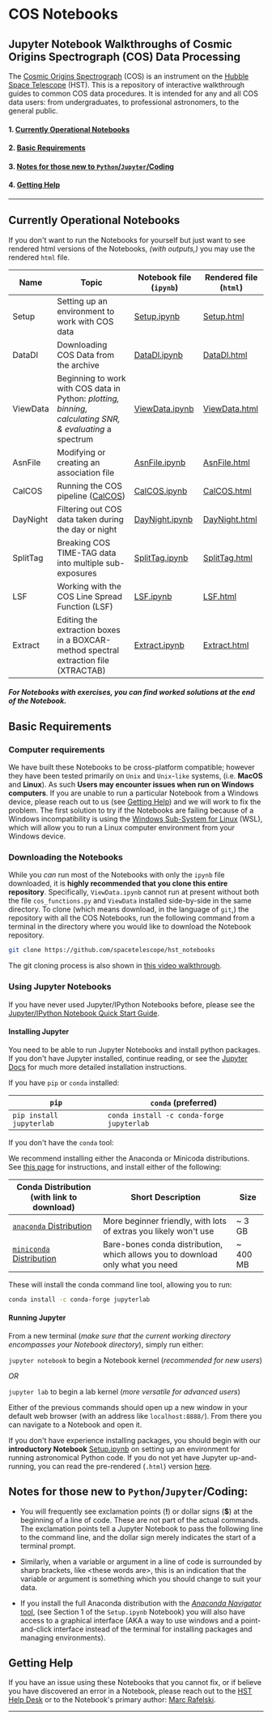 # COS Notebooks 

[//]: # (*[Click here]&#40;https://spacetelescope.github.io/COS-Notebooks/&#41; for the COS Notebooks website*)

## Jupyter Notebook Walkthroughs of Cosmic Origins Spectrograph (COS) Data Processing
The [Cosmic Origins Spectrograph](https://www.stsci.edu/hst/instrumentation/cos) (COS) is an instrument on the [Hubble Space Telescope](https://www.stsci.edu/hst/about) (HST).
This is a repository of interactive walkthrough guides to common COS data procedures. It is intended for any and all COS data users: from undergraduates, to professional astronomers, to the general public.

#### 1. [Currently Operational Notebooks](#ch1)
#### 2. [Basic Requirements](#ch2)
#### 3. [Notes for those new to `Python`/`Jupyter`/Coding](#ch3)
#### 4. [Getting Help](#ch4)

---
<a id=ch1></a>
## Currently Operational Notebooks

If you don't want to run the Notebooks for yourself but just want to see rendered html versions of the Notebooks, *(with outputs,)* you may use the rendered `html` file.

|Name|Topic|Notebook file (`ipynb`)|Rendered file (`html`)|
|-|-|-|-|
|Setup|Setting up an environment to work with COS data|[Setup.ipynb](https://github.com/spacetelescope/hst_notebooks/blob/main/notebooks/COS/Setup/Setup.ipynb)|[Setup.html](https://spacetelescope.github.io/hst_notebooks/notebooks/COS/Setup/Setup.html)|
|DataDl|Downloading COS Data from the archive|[DataDl.ipynb](https://github.com/spacetelescope/hst_notebooks/blob/master/notebooks/COS/DataDl/DataDl.ipynb)|[DataDl.html](https://spacetelescope.github.io/hst_notebooks/notebooks/COS/DataDl/DataDl.html)|
|ViewData|Beginning to work with COS data in Python: *plotting, binning, calculating SNR, & evaluating* a spectrum|[ViewData.ipynb](https://github.com/spacetelescope/hst_notebooks/blob/master/notebooks/COS/ViewData/ViewData.ipynb)|[ViewData.html](https://spacetelescope.github.io/hst_notebooks/notebooks/COS/ViewData/ViewData.html)|
|AsnFile|Modifying or creating an association file|[AsnFile.ipynb](https://github.com/spacetelescope/hst_notebooks/blob/master/notebooks/COS/AsnFile/AsnFile.ipynb)|[AsnFile.html](https://spacetelescope.github.io/hst_notebooks/notebooks/COS/AsnFile/AsnFile.html)|
|CalCOS|Running the COS pipeline ([CalCOS](https://hst-docs.stsci.edu/cosdhb/chapter-3-cos-calibration))|[CalCOS.ipynb](https://github.com/spacetelescope/hst_notebooks/blob/master/notebooks/COS/CalCOS/CalCOS.ipynb)|[CalCOS.html](https://spacetelescope.github.io/hst_notebooks/notebooks/COS/CalCOS/CalCOS.html)|
|DayNight|Filtering out COS data taken during the day or night|[DayNight.ipynb](https://github.com/spacetelescope/hst_notebooks/blob/master/notebooks/COS/DayNight/DayNight.ipynb)|[DayNight.html](https://spacetelescope.github.io/hst_notebooks/notebooks/COS/DayNight/DayNight.html)|
|SplitTag|Breaking COS TIME-TAG data into multiple sub-exposures|[SplitTag.ipynb](https://github.com/spacetelescope/hst_notebooks/blob/master/notebooks/COS/SplitTag/SplitTag.ipynb)|[SplitTag.html](https://spacetelescope.github.io/hst_notebooks/notebooks/COS/SplitTag/SplitTag.html)|
|LSF|Working with the COS Line Spread Function (LSF)|[LSF.ipynb](https://github.com/spacetelescope/hst_notebooks/blob/master/notebooks/COS/LSF/LSF.ipynb)|[LSF.html](https://spacetelescope.github.io/hst_notebooks/notebooks/COS/LSF/LSF.html)|
|Extract|Editing the extraction boxes in a BOXCAR-method spectral extraction file (XTRACTAB)|[Extract.ipynb](https://github.com/spacetelescope/hst_notebooks/blob/master/notebooks/COS/Extract/Extract.ipynb)|[Extract.html](https://spacetelescope.github.io/hst_notebooks/notebooks/COS/Extract/Extract.html)|

##### For Notebooks with exercises, you can find worked solutions at the end of the Notebook.


<a id = ch2></a>
## Basic Requirements

### Computer requirements
We have built these Notebooks to be cross-platform compatible; however they have been tested primarily on `Unix` and `Unix`-`like` systems, (i.e. **MacOS** and **Linux**). As such **Users may encounter issues when run on Windows computers**. If you are unable to run a particular Notebook from a Windows device, please reach out to us (see [Getting Help](#ch4)) and we will work to fix the problem. The first solution to try if the Notebooks are failing because of a Windows incompatibility is using the [Windows Sub-System for Linux](https://docs.microsoft.com/en-us/windows/wsl/) (WSL), which will allow you to run a Linux computer environment from your Windows device.


### Downloading the Notebooks

While you *can* run most of the Notebooks with only the `ipynb` file downloaded, it is **highly recommended that you clone this entire repository**. Specifically, `ViewData.ipynb` cannot run at present without both the file `cos_functions.py` and `ViewData` installed side-by-side in the same directory. To clone (which means download, in the language of `git`,) the repository with all the COS Notebooks, run the following command from a terminal in the directory where you would like to download the Notebook repository. 

```bash
git clone https://github.com/spacetelescope/hst_notebooks
```

The git cloning process is also shown in [this video walkthrough](https://vimeo.com/548158095).

### Using Jupyter Notebooks
If you have never used Jupyter/IPython Notebooks before, please see the [Jupyter/IPython Notebook Quick Start Guide](https://jupyter-notebook-beginner-guide.readthedocs.io/en/latest/).

#### Installing Jupyter

You need to be able to run Jupyter Notebooks and install python packages. If you don't have Jupyter installed, continue reading, or see the [Jupyter Docs](https://jupyterlab.readthedocs.io/en/stable/getting_started/installation.html) for much more detailed installation instructions.

If you have `pip` or `conda` installed:


|`pip`|`conda` (**preferred**)|
|-----|--------------------------------|
|`pip install jupyterlab`|`conda install -c conda-forge jupyterlab`|


If you don't have the `conda` tool: 

We recommend installing either the Anaconda or Minicoda distributions. See [this page](https://astroconda.readthedocs.io/en/latest/getting_started.html#getting-started-jump) for instructions, and install either of the following: 

|Conda Distribution (with link to download)|Short Description|Size|
|-|-|-|
|[`anaconda` Distribution](https://docs.anaconda.com/anaconda/install/) | More beginner friendly, with lots of extras you likely won't use| \~ 3 GB|
|[`miniconda` Distribution](https://docs.conda.io/en/latest/miniconda.html)| Bare-bones conda distribution, which allows you to download only what you need|\~ 400 MB|

These will install the conda command line tool, allowing you to run: 

```bash
conda install -c conda-forge jupyterlab
``` 

#### Running Jupyter

From a new terminal (*make sure that the current working directory encompasses your Notebook directory*), simply run either:

`jupyter notebook` to begin a Notebook kernel (*recommended for new users*)

*OR*

`jupyter lab` to begin a lab kernel (*more versatile for advanced users*)

Either of the previous commands should open up a new window in your default web browser (with an address like `localhost:8888/`). From there you can navigate to a Notebook and open it.

If you don't have experience installing packages, you should begin with our **introductory Notebook** [Setup.ipynb](https://github.com/spacetelescope/hst_notebooks/blob/master/notebooks/COS/Setup/Setup.ipynb) on setting up an environment for running astronomical Python code. If you do not yet have Jupyter up-and-running, you can read the pre-rendered (`.html`) version [here](https://spacetelescope.github.io/hst_notebooks/notebooks/COS/Setup/Setup.html).

<a id=ch3></a>
## Notes for those new to `Python`/`Jupyter`/Coding:

- You will frequently see exclamation points (**\!**) or dollar signs (**\$**) at the beginning of a line of code. These are not part of the actual commands. The exclamation points tell a Jupyter Notebook to pass the following line to the command line, and the dollar sign merely indicates the start of a terminal prompt. 
- Similarly, when a variable or argument in a line of code is surrounded by sharp brackets, like \<these words are\>, this is an indication that the variable or argument is something which you should change to suit your data.

- If you install the full Anaconda distribution with the [*Anaconda Navigator* tool](https://docs.anaconda.com/anaconda/navigator/), (see Section 1 of the `Setup.ipynb` Notebook) you will also have access to a graphical interface (AKA a way to use windows and a point-and-click interface instead of the terminal for installing packages and managing environments).
  
<a id = ch4></a>
## Getting Help

If you have an issue using these Notebooks that you cannot fix, or if believe you have discovered an error in a Notebook, please reach out to the [HST Help Desk](https://stsci.service-now.com/hst) or to the Notebook's primary author: [Marc Rafelski](mailto:mrafelski@stsci.edu).

---
